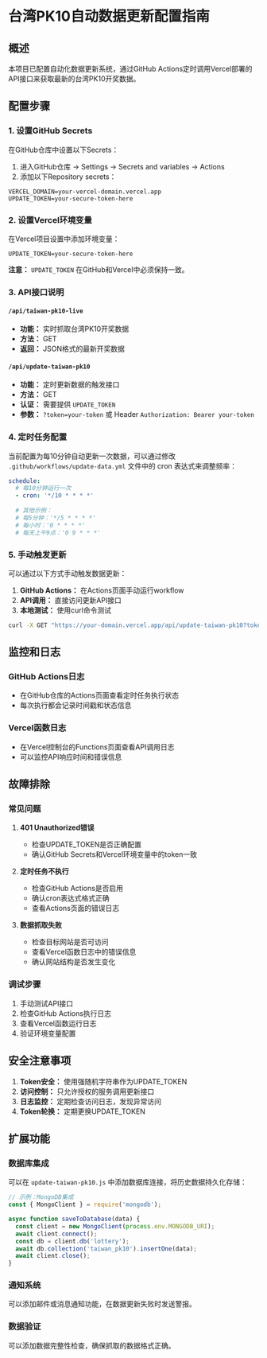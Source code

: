 # 台湾PK10自动数据更新配置指南

## 概述

本项目已配置自动化数据更新系统，通过GitHub Actions定时调用Vercel部署的API接口来获取最新的台湾PK10开奖数据。

## 配置步骤

### 1. 设置GitHub Secrets

在GitHub仓库中设置以下Secrets：

1. 进入GitHub仓库 → Settings → Secrets and variables → Actions
2. 添加以下Repository secrets：

```
VERCEL_DOMAIN=your-vercel-domain.vercel.app
UPDATE_TOKEN=your-secure-token-here
```

### 2. 设置Vercel环境变量

在Vercel项目设置中添加环境变量：

```
UPDATE_TOKEN=your-secure-token-here
```

**注意：** `UPDATE_TOKEN` 在GitHub和Vercel中必须保持一致。

### 3. API接口说明

#### `/api/taiwan-pk10-live`
- **功能：** 实时抓取台湾PK10开奖数据
- **方法：** GET
- **返回：** JSON格式的最新开奖数据

#### `/api/update-taiwan-pk10`
- **功能：** 定时更新数据的触发接口
- **方法：** GET
- **认证：** 需要提供 `UPDATE_TOKEN`
- **参数：** `?token=your-token` 或 Header `Authorization: Bearer your-token`

### 4. 定时任务配置

当前配置为每10分钟自动更新一次数据，可以通过修改 `.github/workflows/update-data.yml` 文件中的 cron 表达式来调整频率：

```yaml
schedule:
  # 每10分钟运行一次
  - cron: '*/10 * * * *'
  
  # 其他示例：
  # 每5分钟：'*/5 * * * *'
  # 每小时：'0 * * * *'
  # 每天上午9点：'0 9 * * *'
```

### 5. 手动触发更新

可以通过以下方式手动触发数据更新：

1. **GitHub Actions：** 在Actions页面手动运行workflow
2. **API调用：** 直接访问更新API接口
3. **本地测试：** 使用curl命令测试

```bash
curl -X GET "https://your-domain.vercel.app/api/update-taiwan-pk10?token=your-token"
```

## 监控和日志

### GitHub Actions日志
- 在GitHub仓库的Actions页面查看定时任务执行状态
- 每次执行都会记录时间戳和状态信息

### Vercel函数日志
- 在Vercel控制台的Functions页面查看API调用日志
- 可以监控API响应时间和错误信息

## 故障排除

### 常见问题

1. **401 Unauthorized错误**
   - 检查UPDATE_TOKEN是否正确配置
   - 确认GitHub Secrets和Vercel环境变量中的token一致

2. **定时任务不执行**
   - 检查GitHub Actions是否启用
   - 确认cron表达式格式正确
   - 查看Actions页面的错误日志

3. **数据抓取失败**
   - 检查目标网站是否可访问
   - 查看Vercel函数日志中的错误信息
   - 确认网站结构是否发生变化

### 调试步骤

1. 手动测试API接口
2. 检查GitHub Actions执行日志
3. 查看Vercel函数运行日志
4. 验证环境变量配置

## 安全注意事项

1. **Token安全：** 使用强随机字符串作为UPDATE_TOKEN
2. **访问控制：** 只允许授权的服务调用更新接口
3. **日志监控：** 定期检查访问日志，发现异常访问
4. **Token轮换：** 定期更换UPDATE_TOKEN

## 扩展功能

### 数据库集成
可以在 `update-taiwan-pk10.js` 中添加数据库连接，将历史数据持久化存储：

```javascript
// 示例：MongoDB集成
const { MongoClient } = require('mongodb');

async function saveToDatabase(data) {
  const client = new MongoClient(process.env.MONGODB_URI);
  await client.connect();
  const db = client.db('lottery');
  await db.collection('taiwan_pk10').insertOne(data);
  await client.close();
}
```

### 通知系统
可以添加邮件或消息通知功能，在数据更新失败时发送警报。

### 数据验证
可以添加数据完整性检查，确保抓取的数据格式正确。